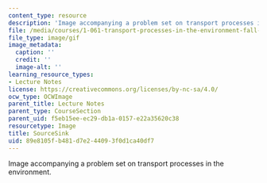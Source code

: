 ```yaml
---
content_type: resource
description: 'Image accompanying a problem set on transport processes in the environment. '
file: /media/courses/1-061-transport-processes-in-the-environment-fall-2008/89e8105fb481d7e244093f0d1ca40df7_SourceSink.gif
file_type: image/gif
image_metadata:
  caption: ''
  credit: ''
  image-alt: ''
learning_resource_types:
- Lecture Notes
license: https://creativecommons.org/licenses/by-nc-sa/4.0/
ocw_type: OCWImage
parent_title: Lecture Notes
parent_type: CourseSection
parent_uid: f5eb15ee-ec29-db1a-0157-e22a35620c38
resourcetype: Image
title: SourceSink
uid: 89e8105f-b481-d7e2-4409-3f0d1ca40df7
---
```

Image accompanying a problem set on transport processes in the environment. 